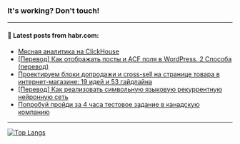 ### It's working? Don't touch!

---
<!--
#### 🛠️ Technical stack:

![C++](https://img.shields.io/badge/C++-informational?logo=c%2B%2B&style=flat&logoColor=white&color=9C033A)
![Java](https://img.shields.io/badge/Java-informational?logo=java&style=flat&logoColor=white&color=007396)
![Kotlin](https://img.shields.io/badge/Kotlin-informational?logo=Kotlin&style=flat&logoColor=white&color=0095D5)
![JS](https://img.shields.io/badge/JS-informational?logo=javaScript&style=flat&logoColor=black&color=F7Df1E) <br>
![HTML5](https://img.shields.io/badge/HTML5-informational?logo=html5&style=flat&logoColor=white&color=E34F26)
![CSS3](https://img.shields.io/badge/CSS3-informational?logo=css3&style=flat&logoColor=white&color=157286)
![Sass](https://img.shields.io/badge/Saas-informational?logo=sass&style=flat&logoColor=white&color=hotpink)
![PHP](https://img.shields.io/badge/PHP-informational?logo=php&style=flat&logoColor=white&color=777BB4) <br>
![WebPAck](https://img.shields.io/badge/WebPack-informational?logo=webPack&style=flat&logoColor=white&color=FF6F00)
![Bootstrap](https://img.shields.io/badge/Bootstrap-informational?logo=Bootstrap&style=flat&logoColor=white&color=7952B3)
![MySQL](https://img.shields.io/badge/MySQL-informational?logo=MySQL&style=flat&logoColor=white&color=00f) <br>
![NodeJS](https://img.shields.io/badge/NodeJS-informational?logo=node.js&style=flat&logoColor=white&color=43853D)
![Spring](https://img.shields.io/badge/Spring-informational?logo=Spring&style=flat&logoColor=white&color=0A9EDC)
![Angular](https://img.shields.io/badge/Vue-informational?logo=vue.js&style=flat&logoColor=white&color=red)
![Git](https://img.shields.io/badge/Git-informational?logo=git&style=flat&logoColor=white&color=darkorange)

___
-->

#### 💬 Latest posts from habr.com:

<!-- BLOG-POST-LIST:START -->
- [Мясная аналитика на СlickHouse](https://habr.com/ru/post/699778/?utm_source=habrahabr&utm_medium=rss&utm_campaign=699778)
- [[Перевод] Как отображать посты и ACF поля в WordPress. 2 Способа &lpar;перевод&rpar;](https://habr.com/ru/post/699712/?utm_source=habrahabr&utm_medium=rss&utm_campaign=699712)
- [Проектируем блоки допродажи и cross-sell на странице товара в интернет-магазине: 19 идей и 53 гайдлайна](https://habr.com/ru/post/699660/?utm_source=habrahabr&utm_medium=rss&utm_campaign=699660)
- [[Перевод] Как реализовать символьную языковую рекуррентную нейронную сеть](https://habr.com/ru/post/697758/?utm_source=habrahabr&utm_medium=rss&utm_campaign=697758)
- [Попробуй пройди за 4 часа тестовое задание в канадскую компанию](https://habr.com/ru/post/699668/?utm_source=habrahabr&utm_medium=rss&utm_campaign=699668)
<!-- BLOG-POST-LIST:END -->

---

[![Top Langs](https://github-readme-stats.vercel.app/api/top-langs/?username=zloylis&layout=compact&hide_border=true&theme=dracula)](https://github.com/zloylis)
